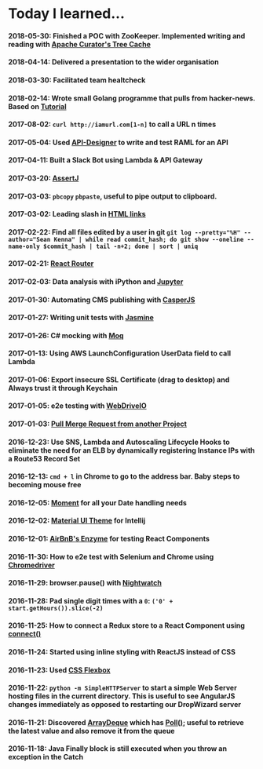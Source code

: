 Today I learned...
====
#### 2018-05-30: Finished a POC with ZooKeeper. Implemented writing and reading with [Apache Curator's Tree Cache](https://curator.apache.org/curator-recipes/tree-cache.html)
#### 2018-04-14: Delivered a presentation to the wider organisation
#### 2018-03-30: Facilitated team healtcheck
#### 2018-02-14: Wrote small Golang programme that pulls from hacker-news. Based on [Tutorial](https://tutorialedge.net/golang/creating-restful-api-with-golang/)
#### 2017-08-02: `curl http://iamurl.com[1-n]` to call a URL n times
#### 2017-05-04: Used [API-Designer](https://github.com/mulesoft/api-designer) to write and test RAML for an API
#### 2017-04-11: Built a Slack Bot using Lambda & API Gateway
#### 2017-03-20: [AssertJ](http://joel-costigliola.github.io/assertj/)
#### 2017-03-03: `pbcopy` `pbpaste`, useful to pipe output to clipboard.
#### 2017-03-02: Leading slash in [HTML links](http://webmasters.stackexchange.com/questions/56840/what-is-the-purpose-of-leading-slash-in-html-urls)
#### 2017-02-22: Find all files edited by a user in git `git log --pretty="%H" --author="Sean Kenna" | while read commit_hash; do git show --oneline --name-only $commit_hash | tail -n+2; done | sort | uniq`
#### 2017-02-21: [React Router](https://github.com/ReactTraining/react-router)
#### 2017-02-03: Data analysis with iPython and [Jupyter](http://jupyter.org/)
#### 2017-01-30: Automating CMS publishing with [CasperJS](http://docs.casperjs.org/en/latest/)
#### 2017-01-27: Writing unit tests with [Jasmine](https://jasmine.github.io/)
#### 2017-01-26: C# mocking with [Moq](https://github.com/moq/moq)
#### 2017-01-13: Using AWS LaunchConfiguration UserData field to call Lambda
#### 2017-01-06: Export insecure SSL Certificate (drag to desktop) and Always trust it through Keychain
#### 2017-01-05: e2e testing with [WebDriveIO](http://webdriver.io/)
#### 2017-01-03: [Pull Merge Request from another Project](https://gitlab.com/gitlab-org/gitlab-ce/blob/master/doc/user/project/merge_requests.md#checkout-locally-by-modifying-gitconfig-for-a-given-repository)
#### 2016-12-23: Use SNS, Lambda and Autoscaling Lifecycle Hooks to eliminate the need for an ELB by dynamically registering Instance IPs with a Route53 Record Set
#### 2016-12-13: `cmd + l` in Chrome to go to the address bar. Baby steps to becoming mouse free
#### 2016-12-05: [Moment](momentjs.com) for all your Date handling needs
#### 2016-12-02: [Material UI Theme](https://github.com/ChrisRM/material-theme-jetbrains) for Intellij
#### 2016-12-01: [AirBnB's Enzyme](https://github.com/airbnb/enzyme) for testing React Components
#### 2016-11-30: How to e2e test with Selenium and Chrome using [Chromedriver](https://www.npmjs.com/package/chromedriver)
#### 2016-11-29: browser.pause() with [Nightwatch](http://nightwatchjs.org/)
#### 2016-11-28: Pad single digit times with a `0`: `('0' + start.getHours()).slice(-2)`
#### 2016-11-25: How to connect a Redux store to a React Component using [connect()](https://github.com/reactjs/react-redux/blob/master/docs/api.md#connectmapstatetoprops-mapdispatchtoprops-mergeprops-options)
#### 2016-11-24: Started using inline styling with ReactJS instead of CSS
#### 2016-11-23: Used [CSS Flexbox](https://css-tricks.com/snippets/css/a-guide-to-flexbox/)
#### 2016-11-22: `python -m SimpleHTTPServer` to start a simple Web Server hosting files in the current directory.  This is useful to see AngularJS changes immediately as opposed to restarting our DropWizard server
#### 2016-11-21: Discovered [ArrayDeque](https://docs.oracle.com/javase/7/docs/api/java/util/ArrayDeque.html) which has [Poll()](https://docs.oracle.com/javase/7/docs/api/java/util/ArrayDeque.html#poll()); useful to retrieve the latest value and also remove it from the queue
#### 2016-11-18: Java Finally block is still executed when you throw an exception in the Catch
